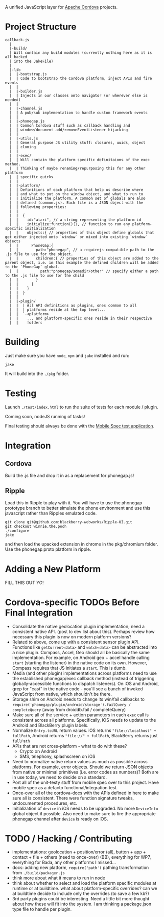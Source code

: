 A unified JavaScript layer for [Apache Cordova](http://incubator.apache.org/projects/callback.html) projects.

# Project Structure

    callback-js
      |
      |-build/
      | Will contain any build modules (currently nothing here as it is all hacked
      | into the JakeFile)
      |
      |-lib
      |  |-bootstrap.js
      |  | Code to bootstrap the Cordova platform, inject APIs and fire events
      |  |
      |  |-builder.js
      |  | Injects in our classes onto navigator (or wherever else is needed)
      |  |
      |  |-channel.js
      |  | A pub/sub implementation to handle custom framework events 
      |  |
      |  |-phonegap.js
      |  | Common Cordova stuff such as callback handling and
      |  | window/document add/removeEventListener hijacking 
      |  | 
      |  |-utils.js
      |  | General purpose JS utility stuff: closures, uuids, object
      |  | cloning
      |  |
      |  |-exec/
      |  | Will contain the platform specific definitaions of the exec method. 
      |  | Thinking of maybe renaming/repurposing this for any other platform
      |  | specific quirks
      |  |
      |  |-platform/
      |  | Definitions of each platform that help us describe where
      |  | and what to put on the window object, and what to run to
      |  | initialize the platform. A common set of globals are also
      |  | defined (common.js). Each file is a JSON object with the
      |  | following properties:
      |  | 
      |  |  {
      |  |    id:"atari", // a string representing the platform id
      |  |    initialize:function(){}, // function to run any platform-specific initialization
      |  |    objects:{ // properties of this object define globals that get either injected onto `window` or mixed into existing `window` objects
      |  |      PhoneGap:{
      |  |        path:"phonegap", // a requirejs-compatible path to the .js file to use for the object.
      |  |        children:{ // properties of this object are added to the parent object, i.e. in this example the defined children will be added to the `PhoneGap` global.
      |  |          path:"phonegap/somedir/other" // specify either a path to the .js file to use for the child
      |  |        }
      |  |      }
      |  |    }
      |  |  }
      |  |
      |  |-plugin/
      |  |  | All API definitions as plugins, ones common to all
      |  |  | platforms reside at the top level...
      |  |  `-<platform>
      |  |    ... and platform-specific ones reside in their respective
      |  |    folders

# Building

Just make sure you have `node`, `npm` and `jake` installed and run:

    jake

It will build into the `./pkg` folder.

# Testing

Launch `./test/index.html` to run the suite of tests for each module / plugin.

Coming soon, nodeJS running of tasks!

Final testing should always be done with the [Mobile Spec test application](https://github.com/apache/incubator-cordova-mobile-spec).

# Integration

## Cordova

Build the .js file and drop it in as a replacement for phonegap.js!

## Ripple

Load this in Ripple to play with it. You will have to use the phonegap
prototype branch to better simulate the phone environment and use this
javascript rather than Ripples emulated code.

    git clone git@github.com:blackberry-webworks/Ripple-UI.git
    git checkout winnie.the.pooh
    ./configure
    jake

and then load the upacked extension in chrome in the pkg/chromium folder.
Use the phonegap.proto platform in ripple.

# Adding a New Platform

FILL THIS OUT YO!

# Cordova-specific TODOs Before Final Integration

- Consolidate the native geolocation plugin implementation; need a
  consistent native API. (post to dev list about this). Perhaps review
  how necessary this plugin is now on modern platform versions?
- Related to above, come up with a consistent sensor plugin API.
  Functions like `getCurrent<data>` and `watch<data>` can be abstracted
  into a nice plugin. Compass, Accel, Geo should all be basically the
  same implementation. For example, on Android geo + accel handle
  calling `start` (starting the listener) in the native code on its own.
  However, Compass requires that JS initiates a `start`. This is dumb.
- Media (and other plugin) implementations across platforms need to use the established
  phonegap/exec callback method (instead of triggering globally-accessible functions to 
  dispatch listeners). On iOS and Android, grep for "cast" in the native
  code - you'll see a bunch of invoked JavaScript from native, which
  shouldn't be there.
- Storage shim on Android needs to change its win/fail callbacks to
  `require('phonegap/plugin/android/storage').failQuery / completeQuery`
  (away from droiddb.fail / completeQuery)
- Make sure all of the service + action parameters in each `exec` call
  is consistent across all platforms. Specifically, iOS needs to update
  to the Android and BlackBerry plugin labels.
- Normalize `Entry.toURL` return values. iOS returns `"file://localhost" +
  fullPath`, Android returns `"file://" + fullPath`, BlackBerry returns just `fullPath`
- APIs that are not cross-platform - what
  to do with these?
  - Crypto on Android
  - SMS, telephony, splashscreen on iOS
- Need to normalize native return values as much as possible across
  platforms. For example, error objects. Should we return JSON objects
  from native or minimal primitives (i.e. error codes as numbers)? Both
  are in use today, we need to decide on a standard.
- Port all of the unit-testy stuff from mobile spec over to this
  project. Have mobile spec as a defacto functional/integration test.
- Once-over all of the cordova-docs with the APIs defined in here to
  make sure all is consistent. There were function signature tweaks,
  undocumented procedures, etc.
- Initialization of `device` in iOS needs to be upgraded. No more
  `DeviceInfo` global object if possible. Also need to make sure to fire
  the appropriate phonegap channel after `device` is ready on iOS.

# TODO / Hacking / Contributing

- implementations: geolocation + position/error (all),
  button + app + contact + file + others (need to once-over) (BB), everything for WP7,
  everything for Bada, any other platforms I missed...
- docs: adding new platform, `require('path')` pathing transformation
  from `./build/packager.js`
- think more about what it means to run in node
- think about whether to select and load the platform specific modules at
  runtime or at buildtime. what about platform-specific overrides? can
we at buildtime decide to include only the overrides (to save a few
kb?)
- 3rd party plugins could be interesting. Need a little bit more thought about how these will fit into the system. I am thinking a package.json type file to handle per plugin.
